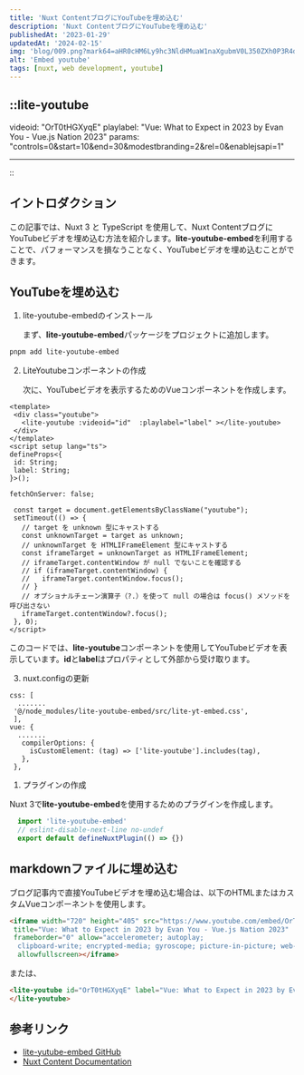 ```yaml
---
title: 'Nuxt ContentブログにYouTubeを埋め込む'
description: 'Nuxt ContentブログにYouTubeを埋め込む'
publishedAt: '2023-01-29'
updatedAt: '2024-02-15'
img: 'blog/009.png?mark64=aHR0cHM6Ly9hc3NldHMuaW1naXgubmV0L350ZXh0P3R4dDY0PVRuVjRkQ0JEYjI1MFpXNTA0NE9XNDRPdDQ0S3c0NEdyV1c5MVZIVmlaZU9Da3VXZmktT0NnZWktdk9PQ2dBJnR4dGNscj1mZmYmdHh0c2l6ZT04NCZ3PTEyMDAmdHh0cGFkPTIwJnR4dGZvbnQ9SGlyYWdpbm8lMjBTYW5zJTIwVzYmdHh0LXNoYWQ9NSZiZz0gMzgwOTY0OUUmdHh0YWxpZ249Y2VudGVy&markalign=center,middle&markpad=0&fit=crip'
alt: 'Embed youtube'
tags: [nuxt, web development, youtube]
---
```


::lite-youtube
---

videoid: "OrT0tHGXyqE"
playlabel: "Vue: What to Expect in 2023 by Evan You - Vue.js Nation 2023"
params: "controls=0&start=10&end=30&modestbranding=2&rel=0&enablejsapi=1"

---
::

## イントロダクション

この記事では、Nuxt 3 と TypeScript を使用して、Nuxt ContentブログにYouTubeビデオを埋め込む方法を紹介します。**lite-youtube-embed**を利用することで、パフォーマンスを損なうことなく、YouTubeビデオを埋め込むことができます。

## YouTubeを埋め込む

1. lite-youtube-embedのインストール

    まず、**lite-youtube-embed**パッケージをプロジェクトに追加します。

  ```bash
  pnpm add lite-youtube-embed
  ```

2. LiteYoutubeコンポーネントの作成

    次に、YouTubeビデオを表示するためのVueコンポーネントを作成します。

 ```vue[components/LiteYoutube.vue]{2-5}
<template>
  <div class="youtube">
    <lite-youtube :videoid="id"  :playlabel="label" ></lite-youtube>
  </div>
</template>
<script setup lang="ts">
defineProps<{
  id: String;
  label: String;
}>();

fetchOnServer: false;

  const target = document.getElementsByClassName("youtube");
  setTimeout(() => {
    // target を unknown 型にキャストする
    const unknownTarget = target as unknown;
    // unknownTarget を HTMLIFrameElement 型にキャストする
    const iframeTarget = unknownTarget as HTMLIFrameElement;
    // iframeTarget.contentWindow が null でないことを確認する
    // if (iframeTarget.contentWindow) {
    //   iframeTarget.contentWindow.focus();
    // }
    // オプショナルチェーン演算子（?.）を使って null の場合は focus() メソッドを呼び出さない
    iframeTarget.contentWindow?.focus();
  }, 0);
</script>
 ```

このコードでは、**lite-youtube**コンポーネントを使用してYouTubeビデオを表示しています。**id**と**label**はプロパティとして外部から受け取ります。

3. nuxt.configの更新

```ts[nuxt.config.ts]
css: [
  .......
 '@/node_modules/lite-youtube-embed/src/lite-yt-embed.css',
 ],
vue: {
  .......
   compilerOptions: {
     isCustomElement: (tag) => ['lite-youtube'].includes(tag),
   },
 },
 ```

1. プラグインの作成

Nuxt 3で**lite-youtube-embed**を使用するためのプラグインを作成します。

 ```ts [plugins/youtube.client.ts]
   import 'lite-youtube-embed'
   // eslint-disable-next-line no-undef
   export default defineNuxtPlugin(() => {})

 ```

## markdownファイルに埋め込む

ブログ記事内で直接YouTubeビデオを埋め込む場合は、以下のHTMLまたはカスタムVueコンポーネントを使用します。

```html
<iframe width="720" height="405" src="https://www.youtube.com/embed/OrT0tHGXyqE"
 title="Vue: What to Expect in 2023 by Evan You - Vue.js Nation 2023"
 frameborder="0" allow="accelerometer; autoplay;
  clipboard-write; encrypted-media; gyroscope; picture-in-picture; web-share"
  allowfullscreen></iframe>

 ```

または、

```md
<lite-youtube id="OrT0tHGXyqE" label="Vue: What to Expect in 2023 by Evan You - Vue.js Nation 2023" params="rel=0&start=0">
</lite-youtube>
```

## 参考リンク

- [lite-yutube-embed GitHub](https://github.com/paulirish/lite-youtube-embed)
- [Nuxt Content Documentation](https://content.nuxt.com)
